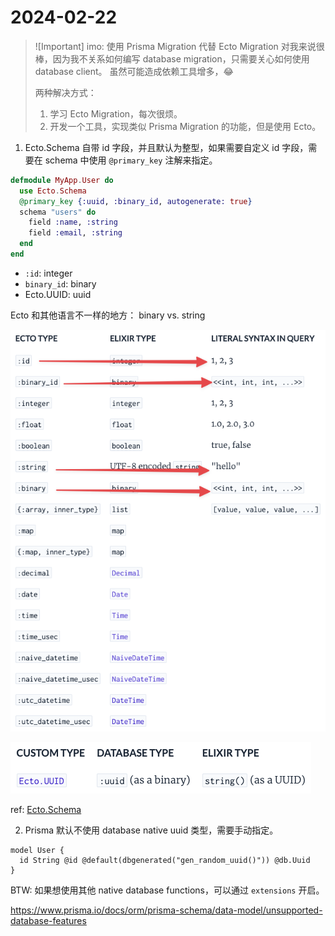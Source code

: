 # 2024-02-22

> ![Important]
> imo: 使用 Prisma Migration 代替 Ecto Migration 对我来说很棒，因为我不关系如何编写 database migration，只需要关心如何使用 database client。
> 虽然可能造成依赖工具增多，😂
>
> 两种解决方式：
>
> 1. 学习 Ecto Migration，每次很烦。
> 2. 开发一个工具，实现类似 Prisma Migration 的功能，但是使用 Ecto。

1. Ecto.Schema 自带 id 字段，并且默认为整型，如果需要自定义 id 字段，需要在 schema 中使用 `@primary_key` 注解来指定。

```elixir
defmodule MyApp.User do
  use Ecto.Schema
  @primary_key {:uuid, :binary_id, autogenerate: true}
  schema "users" do
    field :name, :string
    field :email, :string
  end
end
```

- `:id`: integer
- `binary_id`: binary
- Ecto.UUID: uuid

Ecto 和其他语言不一样的地方： binary vs. string

![ecto type, elixir type, examples](./2024-02-22/%20ecto%20type,%20elixir%20type,%20examples.png)

![Ecto.UUID](./2024-02-22/Ecto.UUID.png)

ref: [Ecto.Schema](https://hexdocs.pm/ecto/Ecto.Schema.html#module-primary-key)

2. Prisma 默认不使用 database native uuid 类型，需要手动指定。

```prisma
model User {
  id String @id @default(dbgenerated("gen_random_uuid()")) @db.Uuid
}
```

BTW: 如果想使用其他 native database functions，可以通过 `extensions` 开启。

https://www.prisma.io/docs/orm/prisma-schema/data-model/unsupported-database-features
